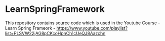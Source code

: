 # LearnSpringFramework
This repository contains source code which is used in the Youtube Course - Learn Spring Frameork - https://www.youtube.com/playlist?list=PLSVW22jAG8pCKcoHpnCh1cUeQJ8Aazchn
